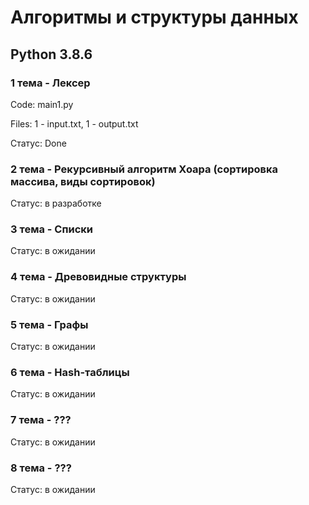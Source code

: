 # Алгоритмы и структуры данных

## Python 3.8.6

### 1 тема - Лексер

Code: main1.py

Files: 1 - input.txt, 1 - output.txt

Статус: Done

### 2 тема - Рекурсивный алгоритм Хоара (сортировка массива, виды сортировок)

Статус: в разработке

### 3 тема - Списки

Статус: в ожидании

### 4 тема - Древовидные структуры

Статус: в ожидании

### 5 тема - Графы

Статус: в ожидании

### 6 тема - Hash-таблицы

Статус: в ожидании

### 7 тема - ???

Статус: в ожидании

### 8 тема - ???

Статус: в ожидании
